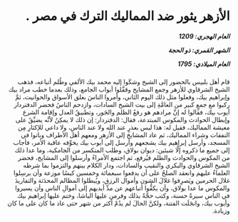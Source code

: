 <h1 dir="rtl">الأزهر يثور ضد المماليك الترك في مصر .</h1>

<h5 dir="rtl">العام الهجري:  1209

الشهر القمري: ذو الحجة

العام الميلادي: 1795</h5>

<p dir="rtl">قام أهل بلبيس بالحضور إلى الشيخ وشكَوا إليه محمد بيك الألفي وظُلم أتباعه، فذهب الشيخ الشرقاوي للأزهر وجمع المشايخ وقفَّلوا أبواب الجامع، وذلك بعدما خطب مراد بيك وإبراهيم بيك، وفعلوا مثل ذلك اليوم الثاني، وأمروا الناسَ بغلق الأسواق والحوانيت، ثمَّ ركبوا مع جمعٍ كبير من العامَّةِ إلى بيت الشيخ السادات، وازدحم الناسُ فحضر الدفتردار أيوب بيك، فقالوا له إنَّ مرادهم هو رفعُ الظلم والجَور، وتطبيقُ العدل وإقامة الشرع وإبطال الحوادث والمكوس المبتدعة، فقال: الدفتردار: إن ذلك لا يمكِنُ لأنَّه يضيِّقُ على معيشة المماليك، فقيل له: هذا ليس بعذرٍ عند الله ولا عند الناسِ، ولا داعي للإكثارِ مِن النفقات وشراء المماليك، ثم عاد المشايخ إلى الأزهر ومعهم أهل الأطراف وباتوا في المسجد، وأرسل إبراهيم بيك يشجعهم وأرسل إلى أيوب بيك يخوِّفه عاقبة الأمر، فأجاب إلى جميع ما ذكروه إلَّا شيئين: ديوان بولاق، وطلب المنكسر من الجامكية، وما عدا ذلك من المكوس والحوادث والظلم فيُرفع، ثم اجتمع الأمراءُ وأرسلوا إلى المشايخ، فحضر الشيخ الشرقاوي والبكري والنقيب والسادات، ودار الكلام بينهم والتزموا بما شرطه العلماءُ عليهم وانعقد الصلحُ على أن يدفعوا سبعمائة وخمسين كيسًا موزعة وأن يرسِلوا غلال الحرمين ويَصرِفوا غلالَ الشون وأموال الرزق، ويُبطلوا المظالم المحدَثة والتفاريدَ والمكوس ما عدا بولاق، وأن يكفُّوا أتباعهم عن مدِّ أيديهم إلى أموالِ الناس وأن يسيروا في الناس سيرةً حسنة، وكتب حجَّةً بذلك وفرمن عليها الباشا، وختم عليها إبراهيم بيك وأيوب بيك، وانجَلَت الفتنة، ولكنَّ الحالَ لم يدُمْ أكثر من شهر حتى عاد ما كان على ما كان وزيادة.</p></br>
